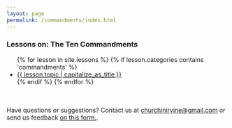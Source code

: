 ```yaml
---
layout: page
permalink: /commandments/index.html
---
```


### Lessons on: The Ten Commandments 
<ul>
{% for lesson in site.lessons %}
  {% if lesson.categories contains 'commandments' %}
   <li> <a href="{{ lesson.url }}">{{ lesson.topic | capitalize_as_title }}</a></li>
  {% endif %}
{% endfor %}
</ul>

<br /><br />
Have questions or suggestions? Contact us at [churchinirvine@gmail.com](mailto:churchinirvine@gmail.com) or send us feedback [on this form.](http://churchinirvine.org/Feedback.aspx).
